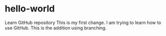 # hello-world
Learn GitHub repository
This is my first change.
I am trying to learn how to use GitHub.
This is the addition using branching.
